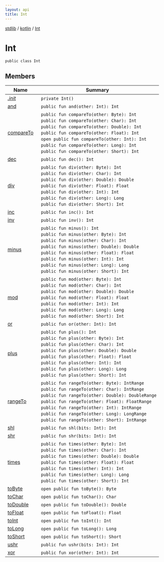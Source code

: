 ```yaml
---
layout: api
title: Int
---
```

[stdlib](../../index.html) / [kotlin](../index.html) / [Int](index.html)

# Int

```
public class Int
```
## Members
| Name | Summary |
|------|---------|
|[*.init*](_init_.html)|&nbsp;&nbsp;`private Int()`<br>|
|[and](and.html)|&nbsp;&nbsp;`public fun and(other: Int): Int`<br>|
|[compareTo](compareTo.html)|&nbsp;&nbsp;`public fun compareTo(other: Byte): Int`<br>&nbsp;&nbsp;`public fun compareTo(other: Char): Int`<br>&nbsp;&nbsp;`public fun compareTo(other: Double): Int`<br>&nbsp;&nbsp;`public fun compareTo(other: Float): Int`<br>&nbsp;&nbsp;`open public fun compareTo(other: Int): Int`<br>&nbsp;&nbsp;`public fun compareTo(other: Long): Int`<br>&nbsp;&nbsp;`public fun compareTo(other: Short): Int`<br>|
|[dec](dec.html)|&nbsp;&nbsp;`public fun dec(): Int`<br>|
|[div](div.html)|&nbsp;&nbsp;`public fun div(other: Byte): Int`<br>&nbsp;&nbsp;`public fun div(other: Char): Int`<br>&nbsp;&nbsp;`public fun div(other: Double): Double`<br>&nbsp;&nbsp;`public fun div(other: Float): Float`<br>&nbsp;&nbsp;`public fun div(other: Int): Int`<br>&nbsp;&nbsp;`public fun div(other: Long): Long`<br>&nbsp;&nbsp;`public fun div(other: Short): Int`<br>|
|[inc](inc.html)|&nbsp;&nbsp;`public fun inc(): Int`<br>|
|[inv](inv.html)|&nbsp;&nbsp;`public fun inv(): Int`<br>|
|[minus](minus.html)|&nbsp;&nbsp;`public fun minus(): Int`<br>&nbsp;&nbsp;`public fun minus(other: Byte): Int`<br>&nbsp;&nbsp;`public fun minus(other: Char): Int`<br>&nbsp;&nbsp;`public fun minus(other: Double): Double`<br>&nbsp;&nbsp;`public fun minus(other: Float): Float`<br>&nbsp;&nbsp;`public fun minus(other: Int): Int`<br>&nbsp;&nbsp;`public fun minus(other: Long): Long`<br>&nbsp;&nbsp;`public fun minus(other: Short): Int`<br>|
|[mod](mod.html)|&nbsp;&nbsp;`public fun mod(other: Byte): Int`<br>&nbsp;&nbsp;`public fun mod(other: Char): Int`<br>&nbsp;&nbsp;`public fun mod(other: Double): Double`<br>&nbsp;&nbsp;`public fun mod(other: Float): Float`<br>&nbsp;&nbsp;`public fun mod(other: Int): Int`<br>&nbsp;&nbsp;`public fun mod(other: Long): Long`<br>&nbsp;&nbsp;`public fun mod(other: Short): Int`<br>|
|[or](or.html)|&nbsp;&nbsp;`public fun or(other: Int): Int`<br>|
|[plus](plus.html)|&nbsp;&nbsp;`public fun plus(): Int`<br>&nbsp;&nbsp;`public fun plus(other: Byte): Int`<br>&nbsp;&nbsp;`public fun plus(other: Char): Int`<br>&nbsp;&nbsp;`public fun plus(other: Double): Double`<br>&nbsp;&nbsp;`public fun plus(other: Float): Float`<br>&nbsp;&nbsp;`public fun plus(other: Int): Int`<br>&nbsp;&nbsp;`public fun plus(other: Long): Long`<br>&nbsp;&nbsp;`public fun plus(other: Short): Int`<br>|
|[rangeTo](rangeTo.html)|&nbsp;&nbsp;`public fun rangeTo(other: Byte): IntRange`<br>&nbsp;&nbsp;`public fun rangeTo(other: Char): IntRange`<br>&nbsp;&nbsp;`public fun rangeTo(other: Double): DoubleRange`<br>&nbsp;&nbsp;`public fun rangeTo(other: Float): FloatRange`<br>&nbsp;&nbsp;`public fun rangeTo(other: Int): IntRange`<br>&nbsp;&nbsp;`public fun rangeTo(other: Long): LongRange`<br>&nbsp;&nbsp;`public fun rangeTo(other: Short): IntRange`<br>|
|[shl](shl.html)|&nbsp;&nbsp;`public fun shl(bits: Int): Int`<br>|
|[shr](shr.html)|&nbsp;&nbsp;`public fun shr(bits: Int): Int`<br>|
|[times](times.html)|&nbsp;&nbsp;`public fun times(other: Byte): Int`<br>&nbsp;&nbsp;`public fun times(other: Char): Int`<br>&nbsp;&nbsp;`public fun times(other: Double): Double`<br>&nbsp;&nbsp;`public fun times(other: Float): Float`<br>&nbsp;&nbsp;`public fun times(other: Int): Int`<br>&nbsp;&nbsp;`public fun times(other: Long): Long`<br>&nbsp;&nbsp;`public fun times(other: Short): Int`<br>|
|[toByte](toByte.html)|&nbsp;&nbsp;`open public fun toByte(): Byte`<br>|
|[toChar](toChar.html)|&nbsp;&nbsp;`open public fun toChar(): Char`<br>|
|[toDouble](toDouble.html)|&nbsp;&nbsp;`open public fun toDouble(): Double`<br>|
|[toFloat](toFloat.html)|&nbsp;&nbsp;`open public fun toFloat(): Float`<br>|
|[toInt](toInt.html)|&nbsp;&nbsp;`open public fun toInt(): Int`<br>|
|[toLong](toLong.html)|&nbsp;&nbsp;`open public fun toLong(): Long`<br>|
|[toShort](toShort.html)|&nbsp;&nbsp;`open public fun toShort(): Short`<br>|
|[ushr](ushr.html)|&nbsp;&nbsp;`public fun ushr(bits: Int): Int`<br>|
|[xor](xor.html)|&nbsp;&nbsp;`public fun xor(other: Int): Int`<br>|
